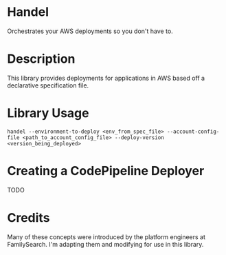 # Handel
Orchestrates your AWS deployments so you don't have to.

# Description
This library provides deployments for applications in AWS based off a declarative specification file.

# Library Usage
```
handel --environment-to-deploy <env_from_spec_file> --account-config-file <path_to_account_config_file> --deploy-version <version_being_deployed>
```

# Creating a CodePipeline Deployer
TODO

# Credits
Many of these concepts were introduced by the platform engineers at FamilySearch. I'm adapting them and modifying for use in this library.

